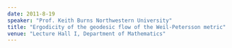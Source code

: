 ```yaml
---
date: 2011-8-19
speaker: "Prof. Keith Burns Northwestern University"
title: "Ergodicity of the geodesic flow of the Weil-Petersson metric"
venue: "Lecture Hall I, Department of Mathematics"
---
```


